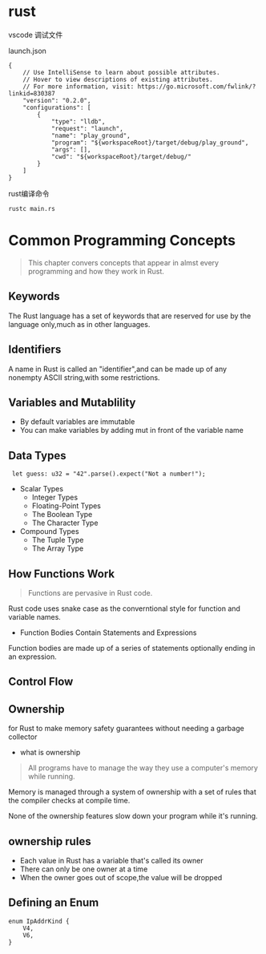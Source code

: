 # rust

vscode 调试文件

launch.json

```
{
    // Use IntelliSense to learn about possible attributes.
    // Hover to view descriptions of existing attributes.
    // For more information, visit: https://go.microsoft.com/fwlink/?linkid=830387
    "version": "0.2.0",
    "configurations": [
        {
            "type": "lldb",
            "request": "launch",
            "name": "play_ground",
            "program": "${workspaceRoot}/target/debug/play_ground",
            "args": [],
            "cwd": "${workspaceRoot}/target/debug/"
        }
    ]
}
```

rust编译命令 

    rustc main.rs

# Common Programming Concepts
> This chapter convers concepts that appear in almst every programming and how they work in Rust.

## Keywords

The Rust language has a set of keywords that are reserved for use by the language only,much as in other languages.

## Identifiers

A name in Rust is called an "identifier",and can be made up of any nonempty ASCII string,with some restrictions.

## Variables and Mutablility

- By default variables are immutable
- You can make variables by adding mut in front of the variable name

## Data Types

     let guess: u32 = "42".parse().expect("Not a number!");
     
- Scalar Types
    - Integer Types
    - Floating-Point Types
    - The Boolean Type
    - The Character Type
- Compound Types
    - The Tuple Type
    - The Array Type
 
## How Functions Work 
> Functions are pervasive in Rust code.

Rust code uses snake case as the converntional style for function and variable names.

- Function Bodies Contain Statements and Expressions

Function bodies are made up of a series of statements optionally ending in an expression.

## Control Flow


## Ownership

for Rust to make memory safety guarantees without needing a garbage collector

- what is ownership
>All programs have to manage the way they use a computer's memory while running. 

Memory is managed through a system of ownership with a set of rules that the compiler checks at compile time. 

None of the ownership features slow down your program while it's running.

## ownership rules

- Each value in Rust has a variable that's called its owner
- There can only be one owner at a time
- When the owner goes out of scope,the value will be dropped

## Defining an Enum

    enum IpAddrKind {
        V4,
        V6,
    }

